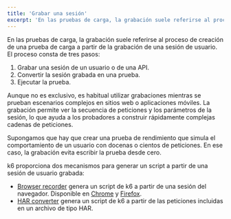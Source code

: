 ```yaml
---
title: 'Grabar una sesión'
excerpt: 'En las pruebas de carga, la grabación suele referirse al proceso de creación de una prueba de carga a partir de la grabación de una sesión de usuario.'
---
```


En las pruebas de carga, la grabación suele referirse al proceso de creación de una prueba de carga a partir de la grabación de una sesión de usuario. El proceso consta de tres pasos:

1. Grabar una sesión de un usuario o de una API.
2. Convertir la sesión grabada en una prueba.
3. Ejecutar la prueba.

Aunque no es exclusivo, es habitual utilizar grabaciones mientras se prueban escenarios complejos en sitios web o aplicaciones móviles. La grabación permite ver la secuencia de peticiones y los parámetros de la sesión, lo que ayuda a los probadores a construir rápidamente complejas cadenas de peticiones.

Supongamos que hay que crear una prueba de rendimiento que simula el comportamiento de un usuario con docenas o cientos de peticiones. En ese caso, la grabación evita escribir la prueba desde cero.

k6 proporciona dos mecanismos para generar un script a partir de una sesión de usuario grabada:

- [Browser recorder](/es/creacion-de-pruebas/grabar-una-sesion/grabador-de-navegador/) genera un script de k6 a partir de una sesión del navegador. Disponible en
 [Chrome](https://chrome.google.com/webstore/detail/k6-browser-recorder/phjdhndljphphehjpgbmpocddnnmdbda?hl=en) y [Firefox](https://addons.mozilla.org/en-US/firefox/addon/k6-browser-recorder/).
- [HAR converter](/es/creacion-de-pruebas/grabar-una-sesion/har-converter/) genera un script de k6 a partir de las peticiones incluidas en un archivo de tipo HAR.
 